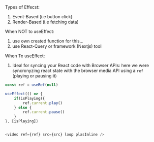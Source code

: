 Types of Effecst:
1. Event-Based (i.e button click)
2. Render-Based (i.e fetching data)

When NOT to useEffect:
1. use own created function for this...
2. use React-Query or framework (Nextjs) tool

When To useEffect:
1. Ideal for syncing your React code with Browser APIs:
here we were syncronyzing react state with the browser media API using a `ref` (playing or pausing it)
```js
const ref = useRef(null)

useEffect(() => {
	if(isPlaying){
		ref.current.play()
	} else {
		ref.current.pause()
	}
}, [isPlaying])


<video ref={ref} src={src} loop plasInline />
```
